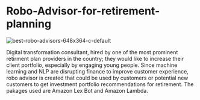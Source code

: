 # Robo-Advisor-for-retirement-planning
![best-robo-advisors-648x364-c-default](https://user-images.githubusercontent.com/86626839/142144241-6acf027b-84ee-4d3b-898c-b19381eaaccc.jpg)


Digital transformation consultant, hired by one of the most prominent retirment plan providers in the country; they would like to increase their client portfolio, especially by engaging young people. Since machine learning and NLP are disrupting finance to improve customer experience, robo advisor is created that could be used by customers or potential new customers to get investment portfolio recommendations for retirement. The pakages used are Amazon Lex Bot and Amazon Lambda.
